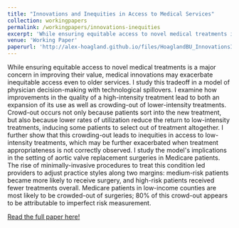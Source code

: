 ```yaml
---
title: "Innovations and Inequities in Access to Medical Services"
collection: workingpapers
permalink: /workingpapers/innovations-inequities
excerpt: 'While ensuring equitable access to novel medical treatments is a major concern in improving their value, medical innovations may exacerbate inequitable access even to older services. I study this tradeoff in a model of physician decision-making with technological spillovers. I examine how improvements in the quality of a high-intensity treatment lead to both an expansion of its use as well as crowding-out of lower-intensity treatments. Crowd-out occurs not only because patients sort into the new treatment, but also because lower rates of utilization reduce the return to low-intensity treatments, inducing some patients to select out of treatment altogether. I further show that this crowding-out leads to inequities in access to low-intensity treatments, which may be further exacerbated when treatment appropriateness is not correctly observed. I study the model's implications in the setting of aortic valve replacement surgeries in Medicare patients. The rise of minimally-invasive procedures to treat this condition led providers to adjust practice styles along two margins: medium-risk patients became more likely to receive surgery, and high-risk patients received fewer treatments overall. Medicare patients in low-income counties are most likely to be crowded-out of surgeries; 80\% of this crowd-out appears to be attributable to imperfect risk measurement.'
venue: 'Working Paper'
paperurl: 'http://alex-hoagland.github.io/files/HoaglandBU_InnovationsInequities_TAVR_20220331.pdf'
---
```


While ensuring equitable access to novel medical treatments is a major concern in improving their value, medical innovations may exacerbate inequitable access even to older services. I study this tradeoff in a model of physician decision-making with technological spillovers. I examine how improvements in the quality of a high-intensity treatment lead to both an expansion of its use as well as crowding-out of lower-intensity treatments. Crowd-out occurs not only because patients sort into the new treatment, but also because lower rates of utilization reduce the return to low-intensity treatments, inducing some patients to select out of treatment altogether. I further show that this crowding-out leads to inequities in access to low-intensity treatments, which may be further exacerbated when treatment appropriateness is not correctly observed. I study the model's implications in the setting of aortic valve replacement surgeries in Medicare patients. The rise of minimally-invasive procedures to treat this condition led providers to adjust practice styles along two margins: medium-risk patients became more likely to receive surgery, and high-risk patients received fewer treatments overall. Medicare patients in low-income counties are most likely to be crowded-out of surgeries; 80\% of this crowd-out appears to be attributable to imperfect risk measurement. 

[Read the full paper here!](http://alex-hoagland.github.io/files/HoaglandBU_InnovationsInequities_TAVR_20220331.pdf)
